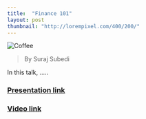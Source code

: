 ```yaml
---
title:  "Finance 101"
layout: post
thumbnail: "http://lorempixel.com/400/200/"
---
```


![Coffee](http://lorempixel.com/400/200/)

> By Suraj Subedi

In this talk, .....
 
### [Presentation link]()

### [Video link]()


